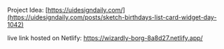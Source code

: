 Project Idea:
[https://uidesigndaily.com/](https://uidesigndaily.com/posts/sketch-birthdays-list-card-widget-day-1042)

live link hosted on Netlify: 
https://wizardly-borg-8a8d27.netlify.app/
